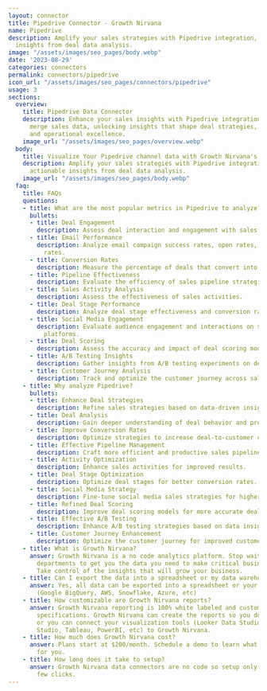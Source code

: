 ```yaml
---
layout: connector
title: Pipedrive Connector - Growth Nirvana
name: Pipedrive
description: Amplify your sales strategies with Pipedrive integration, gaining actionable
  insights from deal data analysis.
image: "/assets/images/seo_pages/body.webp"
date: '2023-08-29'
categories: connectors
permalink: connectors/pipedrive
icon_url: "/assets/images/seo_pages/connectors/pipedrive"
usage: 3
sections:
  overview:
    title: Pipedrive Data Connector
    description: Enhance your sales insights with Pipedrive integration. Seamlessly
      merge sales data, unlocking insights that shape deal strategies, pipeline analysis,
      and operational excellence.
    image_url: "/assets/images/seo_pages/overview.webp"
  body:
    title: Visualize Your Pipedrive channel data with Growth Nirvana's Pipedrive Connector
    description: Amplify your sales strategies with Pipedrive integration, gaining
      actionable insights from deal data analysis.
    image_url: "/assets/images/seo_pages/body.webp"
  faq:
    title: FAQs
    questions:
    - title: What are the most popular metrics in Pipedrive to analyze?
      bullets:
      - title: Deal Engagement
        description: Assess deal interaction and engagement with sales materials.
      - title: Email Performance
        description: Analyze email campaign success rates, open rates, and click-through
          rates.
      - title: Conversion Rates
        description: Measure the percentage of deals that convert into customers.
      - title: Pipeline Effectiveness
        description: Evaluate the efficiency of sales pipeline strategies.
      - title: Sales Activity Analysis
        description: Assess the effectiveness of sales activities.
      - title: Deal Stage Performance
        description: Analyze deal stage effectiveness and conversion rates.
      - title: Social Media Engagement
        description: Evaluate audience engagement and interactions on social media
          platforms.
      - title: Deal Scoring
        description: Assess the accuracy and impact of deal scoring models.
      - title: A/B Testing Insights
        description: Gather insights from A/B testing experiments on deals.
      - title: Customer Journey Analysis
        description: Track and optimize the customer journey across sales touchpoints.
    - title: Why analyze Pipedrive?
      bullets:
      - title: Enhance Deal Strategies
        description: Refine sales strategies based on data-driven insights.
      - title: Deal Analysis
        description: Gain deeper understanding of deal behavior and preferences.
      - title: Improve Conversion Rates
        description: Optimize strategies to increase deal-to-customer conversion rates.
      - title: Effective Pipeline Management
        description: Craft more efficient and productive sales pipeline strategies.
      - title: Activity Optimization
        description: Enhance sales activities for improved results.
      - title: Deal Stage Optimization
        description: Optimize deal stages for better conversion rates.
      - title: Social Media Strategy
        description: Fine-tune social media sales strategies for higher engagement.
      - title: Refined Deal Scoring
        description: Improve deal scoring models for more accurate deal prioritization.
      - title: Effective A/B Testing
        description: Enhance A/B testing strategies based on data insights.
      - title: Customer Journey Enhancement
        description: Optimize the customer journey for improved customer experiences.
    - title: What is Growth Nirvana?
      answer: Growth Nirvana is a no code analytics platform. Stop waiting for other
        departments to get you the data you need to make critical business decisions.
        Take control of the insights that will grow your business.
    - title: Can I export the data into a spreadsheet or my data warehouse?
      answer: Yes, all data can be exported into a spreadsheet or your data warehouse
        (Google BigQuery, AWS, Snowflake, Azure, etc)
    - title: How customizable are Growth Nirvana reports?
      answer: Growth Nirvana reporting is 100% white labeled and customized to your
        specifications. Growth Nirvana can create the reports so you don’t have to
        or you can connect your visualization tools (Looker Data Studio/Google Data
        Studio, Tableau, PowerBI, etc) to Growth Nirvana.
    - title: How much does Growth Nirvana cost?
      answer: Plans start at $200/month. Schedule a demo to learn what plan is best
        for you.
    - title: How long does it take to setup?
      answer: Growth Nirvana data connectors are no code so setup only requires a
        few clicks.
---
```

